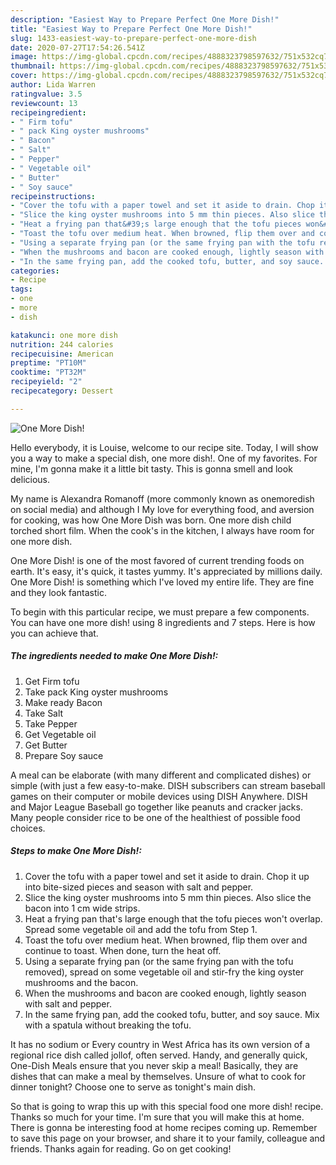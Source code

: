 ```yaml
---
description: "Easiest Way to Prepare Perfect One More Dish!"
title: "Easiest Way to Prepare Perfect One More Dish!"
slug: 1433-easiest-way-to-prepare-perfect-one-more-dish
date: 2020-07-27T17:54:26.541Z
image: https://img-global.cpcdn.com/recipes/4888323798597632/751x532cq70/one-more-dish-recipe-main-photo.jpg
thumbnail: https://img-global.cpcdn.com/recipes/4888323798597632/751x532cq70/one-more-dish-recipe-main-photo.jpg
cover: https://img-global.cpcdn.com/recipes/4888323798597632/751x532cq70/one-more-dish-recipe-main-photo.jpg
author: Lida Warren
ratingvalue: 3.5
reviewcount: 13
recipeingredient:
- " Firm tofu"
- " pack King oyster mushrooms"
- " Bacon"
- " Salt"
- " Pepper"
- " Vegetable oil"
- " Butter"
- " Soy sauce"
recipeinstructions:
- "Cover the tofu with a paper towel and set it aside to drain. Chop it up into bite-sized pieces and season with salt and pepper."
- "Slice the king oyster mushrooms into 5 mm thin pieces. Also slice the bacon into 1 cm wide strips."
- "Heat a frying pan that&#39;s large enough that the tofu pieces won&#39;t overlap. Spread some vegetable oil and add the tofu from Step 1."
- "Toast the tofu over medium heat. When browned, flip them over and continue to toast. When done, turn the heat off."
- "Using a separate frying pan (or the same frying pan with the tofu removed), spread on some vegetable oil and stir-fry the king oyster mushrooms and the bacon."
- "When the mushrooms and bacon are cooked enough, lightly season with salt and pepper."
- "In the same frying pan, add the cooked tofu, butter, and soy sauce. Mix with a spatula without breaking the tofu."
categories:
- Recipe
tags:
- one
- more
- dish

katakunci: one more dish 
nutrition: 244 calories
recipecuisine: American
preptime: "PT10M"
cooktime: "PT32M"
recipeyield: "2"
recipecategory: Dessert

---
```



![One More Dish!](https://img-global.cpcdn.com/recipes/4888323798597632/751x532cq70/one-more-dish-recipe-main-photo.jpg)

Hello everybody, it is Louise, welcome to our recipe site. Today, I will show you a way to make a special dish, one more dish!. One of my favorites. For mine, I'm gonna make it a little bit tasty. This is gonna smell and look delicious.

My name is Alexandra Romanoff (more commonly known as onemoredish on social media) and although I My love for everything food, and aversion for cooking, was how One More Dish was born. One more dish child torched short film. When the cook&#39;s in the kitchen, I always have room for one more dish.

One More Dish! is one of the most favored of current trending foods on earth. It's easy, it's quick, it tastes yummy. It's appreciated by millions daily. One More Dish! is something which I've loved my entire life. They are fine and they look fantastic.


To begin with this particular recipe, we must prepare a few components. You can have one more dish! using 8 ingredients and 7 steps. Here is how you can achieve that.

<!--inarticleads1-->

##### The ingredients needed to make One More Dish!:

1. Get  Firm tofu
1. Take  pack King oyster mushrooms
1. Make ready  Bacon
1. Take  Salt
1. Take  Pepper
1. Get  Vegetable oil
1. Get  Butter
1. Prepare  Soy sauce


A meal can be elaborate (with many different and complicated dishes) or simple (with just a few easy-to-make. DISH subscribers can stream baseball games on their computer or mobile devices using DISH Anywhere. DISH and Major League Baseball go together like peanuts and cracker jacks. Many people consider rice to be one of the healthiest of possible food choices. 

<!--inarticleads2-->

##### Steps to make One More Dish!:

1. Cover the tofu with a paper towel and set it aside to drain. Chop it up into bite-sized pieces and season with salt and pepper.
1. Slice the king oyster mushrooms into 5 mm thin pieces. Also slice the bacon into 1 cm wide strips.
1. Heat a frying pan that&#39;s large enough that the tofu pieces won&#39;t overlap. Spread some vegetable oil and add the tofu from Step 1.
1. Toast the tofu over medium heat. When browned, flip them over and continue to toast. When done, turn the heat off.
1. Using a separate frying pan (or the same frying pan with the tofu removed), spread on some vegetable oil and stir-fry the king oyster mushrooms and the bacon.
1. When the mushrooms and bacon are cooked enough, lightly season with salt and pepper.
1. In the same frying pan, add the cooked tofu, butter, and soy sauce. Mix with a spatula without breaking the tofu.


It has no sodium or Every country in West Africa has its own version of a regional rice dish called jollof, often served. Handy, and generally quick, One-Dish Meals ensure that you never skip a meal! Basically, they are dishes that can make a meal by themselves. Unsure of what to cook for dinner tonight? Choose one to serve as tonight&#39;s main dish. 

So that is going to wrap this up with this special food one more dish! recipe. Thanks so much for your time. I'm sure that you will make this at home. There is gonna be interesting food at home recipes coming up. Remember to save this page on your browser, and share it to your family, colleague and friends. Thanks again for reading. Go on get cooking!
